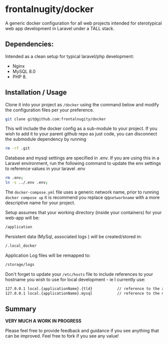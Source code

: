 # frontalnugity/docker
A generic docker configuration for all web projects intended for sterotypical web app development in Laravel under a TALL stack.

## Dependencies:
Intended as a clean setup for typical laravel/php development:
- Nginx
- MySQL 8.0
- PHP 8.

## Installation / Usage
Clone it into your project as `/docker` using the command below and modify the configuration files per your preference.

```bash
git clone git@github.com:frontalnugity/docker
```

This will include the docker config as a sub-module to your project. If you wish to add it to your parent github repo as just code, you can disconnect the submodule dependency by running

```bash
rm -rf .git
```

Database and mysql settings are specified in .env. If you are using this in a Laravel environment, run the following command to update the env settings to reference values in your laravel .env

```bash
rm .env; 
ln -s ../.env .env;
```

The `docker-compose.yml` file uses a generic network name, prior to running `docker compose up` it is recommend you replace qq`networkname` with a more descriptive name for your project.

Setup assumes that your working directory (inside your containers) for your web-app will be:
```bash
/application
```

Persistent data (MySql, associated logs ) will be created/stored in:
```bash
/.local_docker
```
Application Log files will be remapped to:
```bash
/storage/logs
```

Don't forget to update your `/etc/hosts` file to include references to your hostname you wish to use for local development - ie I currently use:
```bash
127.0.0.1 local.{applicationName}.{tld}           // reference to the application instance (php/nginx)
127.0.0.1 local.{applicationName}.mysql           // reference to the mysql instance
```
## Summary

**VERY MUCH A WORK IN PROGRESS**

Please feel free to provide feedback and guidance if you see anything that can be improved. Feel free to fork if you see any value!

